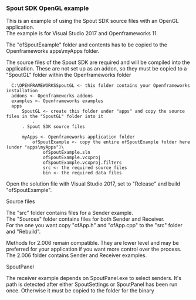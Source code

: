 ### Spout SDK OpenGL example

This is an example of using the Spout SDK source files with an OpenGL application.\
The example is for Visual Studio 2017 and Openframeworks 11.

The "ofSpoutExample" folder and contents has to be copied to the Openframeworks apps\myApps folder.

The source files of the Spout SDK are required and will be compiled into the application.
These are not set up as an addon, so they must be copied to a "SpoutGL" folder within the Openframeworks folder

      C:\OPENFRAMEWORKSSpoutGL <- this folder contains your Openframeworks installation
	  addons <- Openframeworks addons
	  examples <- Openframeworks examples
	  apps
	      SpoutGL <- create this folder under "apps" and copy the source files in the "SpoutGL" folder into it
	          .
		  . Spout SDK source files
	          .
	      myApps <- Openframeworks application folder
	          ofSpoutExample <- copy the entire ofSpoutExample folder here (under "apps\myApps")\
                  ofSpoutExample.sln
                  ofSpoutExample.vcxproj
                  ofSpoutExample.vcxproj.filters
                  src <- the required source files
                  bin <- the required data files

Open the solution file with Visual Studio 2017, set to "Release" and build "ofSpoutExample".

Source files

The "src" folder contains files for a Sender example.\
The "Sources" folder contains files for both Sender and Receiver.\
For the one you want copy "ofApp.h" and "ofApp.cpp" to the "src" folder and "Rebuild".

Methods for 2.006 remain compatible. They are lower level and may be preferred for your application if you want more control over the process. The 2.006 folder contains Sender and Receiver examples.

SpoutPanel

The receiver example depends on SpoutPanel.exe to select senders.
It's path is detected after either SpoutSettings or SpoutPanel has been run once.
Otherwise it must be copied to the folder for the binary
